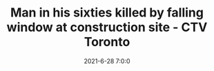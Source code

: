 ---
"title": "Man in his sixties killed by falling window at construction site - CTV Toronto"
"date": "2021-6-28 7:0:0"
"feed_name": "GOOGLENEWSINDUSTRIAL"
"feed_website": "https://news.google.com/search?q=industrial%2Bincident&hl=en-US&gl=US&ceid=US:en"
"feed_rss": "https://news.google.com/rss/search?q=industrial%2Bincident&hl=en-US&gl=US&ceid=US:en"
"link": "https://toronto.ctvnews.ca/man-in-his-sixties-killed-by-falling-window-at-construction-site-1.5488495"
"file": "_posts/2021-1-1-f865a9cf2895a0396ace56f7fbadbde4f48abc4f.md"
"accident": "1"
"drilling": "1"
---